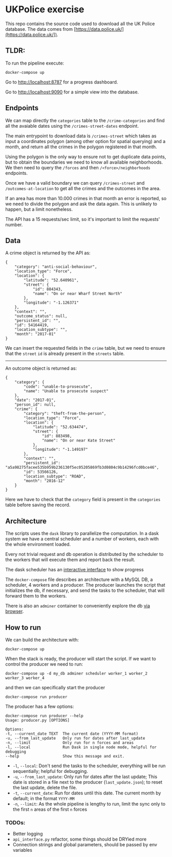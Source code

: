 # UKPolice exercise

This repo contains the source code used to download all the UK Police database.
The data comes from [https://data.police.uk/](https://data.police.uk/]).

## TLDR:
To run the pipeline execute:

    docker-compose up


Go to [http://localhost:8787](http://localhost:8787) for a progress dashboard.

Go to [http://localhost:9090](http://localhost:9090) for a simple view into the database.

## Endpoints
We can map directly the `categories` table to the `/crime-categories`
and find all the avaiable dates using the `/crimes-street-dates` endpoint.

The main entrypoint to download data is `/crimes-street` which takes as input a coordinates polygon (among other option for spatial querying) and a month, and return all the crimes in the polygon registered in that month.

Using the polygon is the only way to ensure not to get duplicate data points, but to obtain the boundaries we need to know all available neighborhoods.
We then need to query the `/forces` and then `/<force>/neighborhoods` endpoints.

Once we have a valid boundary we can query `/crimes-street` and `/outcomes-at-location` to get all the crimes and the outcomes in the area.

If an area has more than 10.000 crimes in that month an error is reported, so we need to divide the polygon and ask the data again. This is unlikely to happen, but a limit nonetheless.

The API has a 15 requests/sec limit, so it's important to limit the requests' number.

## Data


A crime object is returned by the API as:

    {
        "category": "anti-social-behaviour",
        "location_type": "Force",
        "location": {
            "latitude": "52.640961",
            "street": {
                "id": 884343,
                "name": "On or near Wharf Street North"
            },
            "longitude": "-1.126371"
        },
        "context": "",
        "outcome_status": null,
        "persistent_id": "",
        "id": 54164419,
        "location_subtype": "",
        "month": "2017-01"
    }

We can insert the requested fields in the `crime` table, but we need to ensure that the `street` `id` is already present in the `streets` table.

---
An outcome object is returned as:

    {
        "category": {
            "code": "unable-to-prosecute",
            "name": "Unable to prosecute suspect"
        },
        "date": "2017-01",
        "person_id": null,
        "crime": {
            "category": "theft-from-the-person",
            "location_type": "Force",
            "location": {
                "latitude": "52.634474",
                "street": {
                    "id": 883498,
                    "name": "On or near Kate Street"
                },
                "longitude": "-1.149197"
            },
            "context": "",
            "persistent_id": "a5a98275facee535b959b236130f5ec05205869fb3d0804c9b14296fcd0bce46",
            "id": 53566126,
            "location_subtype": "ROAD",
            "month": "2016-12"
        }
    }

Here we have to check that the `category` field is present in the `categories` table before saving the record.

## Architecture

The scripts uses  the `dask` library to parallelize the computation.
In a dask system we have a central scheduler and a number of workers, each with the whole environment loaded.

Every not trivial request and db operation is distributed by the scheduler to the workers that will execute them and report back the result.

The dask scheduler has an [interactive interface](http://localhost:8787) to show progress

The `docker-compose` file describes an architecture with a MySQL DB, a scheduler, 4 workers and a producer.
The producer launches the script that initializes the db, if necessary, and send the tasks to the scheduler, that will forward them to the workers.

There is also an `adminer` container to conveniently explore the db [via browser](http://localhost:9090).


## How to run

We can build the architecture with:

    docker-compose up

When the stack is ready, the producer will start the script.
If we want to control the producer we need to run:

    docker-compose up -d my_db adminer scheduler worker_1 worker_2 worker_3 worker_4

and then we can specifically start the producer

    docker-compose run producer

The producer has a few options:

    docker-compose run producer --help
    Usage: producer.py [OPTIONS]

    Options:
    -t, --current_date TEXT  The current date (YYYY-MM format)
    -u, --from_last_update   Only run for dates after last_update
    -n, --limit              Only run for n forces and areas
    -l, --local              Run Dask in single node mode, helpful for debugging
    --help                   Show this message and exit.

 - `-l`, `--local`: Don't send the tasks to the scheduler, everything will be run sequentially; helpful for debugging.
 - `-u`, `--from_last_update`: Only run for dates after the last update; This date is stored in a file next to the producer (`last_update.json`); to reset the last update, delete the file.
 - `-t`, `--current_date`: Run for dates until this date. The current month by default; in the format `YYYY-MM`
 - `-n`, `--limit`: As the whole pipeline is lengthy to run, limit the sync only to the first `n` areas of the first `n` forces

### TODOs:

 - Better logging
 - `api_interface.py` refactor, some things should be DRYied more
 - Connection strings and global parameters, should be passed by env variables
